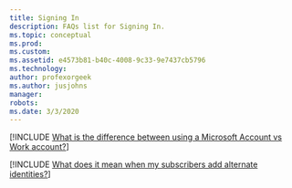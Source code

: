 ```yaml
---
title: Signing In
description: FAQs list for Signing In.
ms.topic: conceptual
ms.prod: 
ms.custom: 
ms.assetid: e4573b81-b40c-4008-9c33-9e7437cb5796
ms.technology: 
author: profexorgeek
ms.author: jusjohns
manager: 
robots: 
ms.date: 3/3/2020
---
```


[!INCLUDE [What is the difference between using a Microsoft Account vs Work account?](group3_1.md)]

[!INCLUDE [What does it mean when my subscribers add alternate identities?](group3_2.md)]


